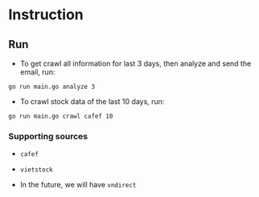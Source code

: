 # Instruction

## Run

- To get crawl all information for last 3 days, then analyze and send the email, run:

`go run main.go analyze 3`

- To crawl stock data of the last 10 days, run:

`go run main.go crawl cafef 10`

### Supporting sources

- `cafef`

- `vietstock`

- In the future, we will have `vndirect`